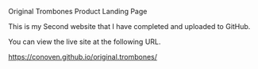 Original Trombones Product Landing Page

This is my Second website that I have completed and uploaded to GitHub.

You can view the live site at the following URL.

https://conoven.github.io/original.trombones/
